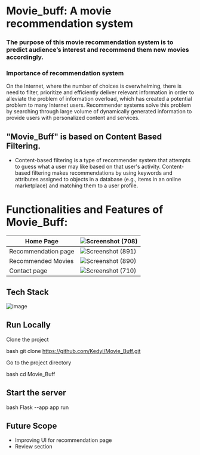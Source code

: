 # Movie_buff: A movie recommendation system
   ### The purpose of this movie recommendation system is to predict audience’s interest and recommend them new movies accordingly.
### Importance of recommendation system
 On the Internet, where the number of choices is overwhelming, there is need to filter, prioritize and efficiently deliver relevant information in order to alleviate the problem of information overload, which has created a potential problem to many Internet users. Recommender systems solve this problem by searching through large volume of dynamically generated information to provide users with personalized content and services.
 
 
 ## "Movie_Buff" is based on Content Based Filtering. 
 - Content-based filtering is a type of recommender system that attempts to guess what a user may like based on that user's activity. Content-based filtering makes     recommendations by using keywords and attributes assigned to objects in a database (e.g., items in an online marketplace) and matching them to a user profile.
 # Functionalities and Features of Movie_Buff:
 
 |Home Page |![Screenshot (708)](https://user-images.githubusercontent.com/93571457/190518595-130f83e7-4b2f-47f0-a32a-0cc3de11b547.png) | 
|-----------| ------------- | 
| Recommendation page| ![Screenshot (891)](https://user-images.githubusercontent.com/93571457/196580232-e08845a7-8e61-4923-933e-a02996f0acca.png) | 
| Recommended Movies| ![Screenshot (890)](https://user-images.githubusercontent.com/93571457/196580030-8ed0f9d9-bc30-4144-b73d-9db4eb858eef.png) |
|Contact page | ![Screenshot (710)](https://user-images.githubusercontent.com/93571457/190518832-3940893f-64cd-460d-8d22-7e6af27c5963.png) | 

## Tech Stack
![image](https://user-images.githubusercontent.com/93571457/185930583-e92c061d-3bf5-45d1-b083-da144d9a139f.png)

## Run Locally

Clone the project

bash
  git clone https://github.com/Kedyi/Movie_Buff.git


Go to the project directory

bash
  cd Movie_Buff
## Start the server

bash
  Flask --app app  run

## Future Scope
- Improving UI for recommendation page
- Review section 
